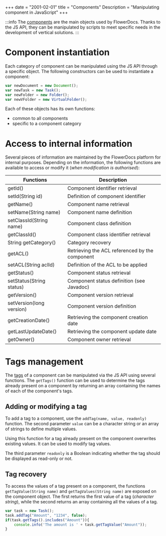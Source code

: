 +++
date = "2001-02-01"
title = "Components"
Description = "Manipulating component in JavaScript"
+++

:::info
The [components](broken-link.md) are the main objects used by FlowerDocs. 
Thanks to the JS API, they can be manipulated by scripts to meet specific needs in the development of vertical solutions.
:::

# Component instantiation

Each category of component can be manipulated using the JS API through a specific object. The following constructors can be used to instantiate a component: 

```javascript
var newDocument = new Document();
var newTask = new Task();
var newFolder = new Folder();
var newVFolder = new VirtualFolder();
```	

Each of these objects has its own functions: 

* common to all components
* specific to a component category

# Access to internal information 
 
Several pieces of information are maintained by the FlowerDocs platform for internal purposes.
Depending on the information, the following functions are available to access or modify it (_when modification is authorised_): 

| Functions                                             | Description                                                                    |
|-------------------------------------------------------|--------------------------------------------------------------------------------|
|getId()                                                | Component identifier retrieval                                     |        
|setId(String id)                                       | Definition of component identifier                                       |        
|getName()                                              | Component name retrieval                                               |        
|setName(String name)                                   | Component name definition                                                 |        
|setClassId(String name)                                | Component class definition                                           |        
|getClassId()                                           | Component class identifier retrieval                        |
|String getCategory()                                   | Category recovery                                                   |
|getACL()                                               | Retrieving the ACL referenced by the component                              |
|setACL(String aclId)                                   | Definition of the ACL to be applied                                                |
|getStatus()                                            | Component status retrieval                                            |
|setStatus(String status)                               | Component status definition (see Javadoc)                                |
|getVersion()                                           | Component version retrieval                                        |
|setVersion(long version)                               | Component version definition                                          |
|getCreationDate()                                      | Retrieving the component creation date                               |
|getLastUpdateDate()                                    | Retrieving the component update date                            |
|getOwner()                                             | Component owner retrieval                                      |



# Tags management

The [tags](broken-link.md) of a component can be manipulated via the JS API using several functions.
The `getTags()` function can be used to determine the tags already present on a component by returning an array containing the names of each of the component's tags.

## Adding or modifying a tag

To add a tag to a component, use the `addTag(name, value, readonly)` function. The second parameter `value` can be a character string or an array of strings to define multiple values.

Using this function for a tag already present on the component overwrites existing values. It can be used to modify tag values.

The third parameter `readonly` is a Boolean indicating whether the tag should be displayed as read-only or not.

## Tag recovery

To access the values of a tag present on a component, the functions `getTagValue(String name)` and `getTagValues(String name)` are exposed on the component object. 
The first returns the first value of a tag (_character string_), while the second returns an array containing all the values of a tag.


```javascript
var task = new Task();
task.addTag("Amount", "1234", false);
if(task.getTags().includes("Amount")){
    console.info('The amount is ' + task.getTagValue("Amount"));
}
```



